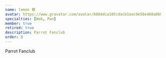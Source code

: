 ```yaml
---
name: lemon 蔡
avatar: https://www.gravatar.com/avatar/6884dca105cdacb1eac9e58e468a860f?d=identicon&s=256
specialties: [Web, Pwn]
member: true
retired: true
description: Parrot Fanclub
order: 8
---
```


Parrot Fanclub
